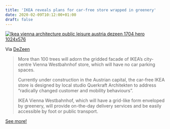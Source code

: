 ```yaml
---
title: 'IKEA reveals plans for car-free store wrapped in greenery'
date: 2020-02-09T10:12:00+01:00
draft: false
---
```


[![Ikea vienna architecture public leisure austria dezeen 1704 hero 1024x576](https://cdn-blog.adafruit.com/uploads/2020/02/Iikea-vienna-architecture-public-leisure-austria_dezeen_1704_hero-1024x576-1.jpg "ikea-vienna-architecture-public-leisure-austria_dezeen_1704_hero-1024x576.jpg")](https://www.dezeen.com/2020/01/23/ikea-vienna-westbahnhof-car-free-store/)

Via [DeZeen](https://www.dezeen.com/2020/01/23/ikea-vienna-westbahnhof-car-free-store/)

> More than 100 trees will adorn the gridded facade of IKEA’s city-centre Vienna Westbahnhof store, which will have no car parking spaces.
> 
> Currently under construction in the Austrian capital, the car-free IKEA store is designed by local studio Querkraft Architekten to address “radically changed customer and mobility behaviours”.
> 
> IKEA Vienna Westbahnhof, which will have a grid-like form enveloped by greenery, will provide on-the-day delivery services and be easily accessible by foot or public transport.

[See more!](https://www.dezeen.com/2020/01/23/ikea-vienna-westbahnhof-car-free-store/)